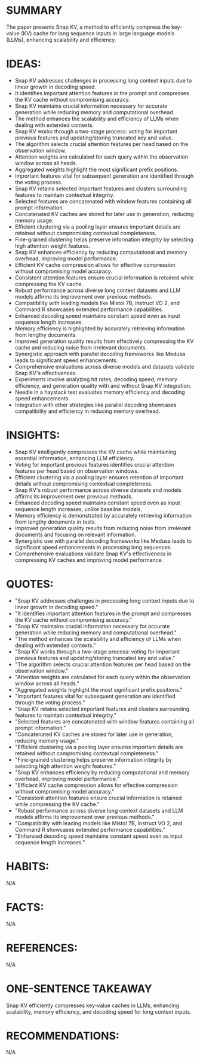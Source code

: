 # SUMMARY
The paper presents Snap KV, a method to efficiently compress the key-value (KV) cache for long sequence inputs in large language models (LLMs), enhancing scalability and efficiency.

# IDEAS:
- Snap KV addresses challenges in processing long context inputs due to linear growth in decoding speed.
- It identifies important attention features in the prompt and compresses the KV cache without compromising accuracy.
- Snap KV maintains crucial information necessary for accurate generation while reducing memory and computational overhead.
- The method enhances the scalability and efficiency of LLMs when dealing with extended contexts.
- Snap KV works through a two-stage process: voting for important previous features and updating/storing truncated key and value.
- The algorithm selects crucial attention features per head based on the observation window.
- Attention weights are calculated for each query within the observation window across all heads.
- Aggregated weights highlight the most significant prefix positions.
- Important features vital for subsequent generation are identified through the voting process.
- Snap KV retains selected important features and clusters surrounding features to maintain contextual integrity.
- Selected features are concatenated with window features containing all prompt information.
- Concatenated KV caches are stored for later use in generation, reducing memory usage.
- Efficient clustering via a pooling layer ensures important details are retained without compromising contextual completeness.
- Fine-grained clustering helps preserve information integrity by selecting high attention weight features.
- Snap KV enhances efficiency by reducing computational and memory overhead, improving model performance.
- Efficient KV cache compression allows for effective compression without compromising model accuracy.
- Consistent attention features ensure crucial information is retained while compressing the KV cache.
- Robust performance across diverse long context datasets and LLM models affirms its improvement over previous methods.
- Compatibility with leading models like Mistol 7B, Instruct VO 2, and Command R showcases extended performance capabilities.
- Enhanced decoding speed maintains constant speed even as input sequence length increases.
- Memory efficiency is highlighted by accurately retrieving information from lengthy documents.
- Improved generation quality results from effectively compressing the KV cache and reducing noise from irrelevant documents.
- Synergistic approach with parallel decoding frameworks like Medusa leads to significant speed enhancements.
- Comprehensive evaluations across diverse models and datasets validate Snap KV's effectiveness.
- Experiments involve analyzing hit rates, decoding speed, memory efficiency, and generation quality with and without Snap KV integration.
- Needle in a haystack test evaluates memory efficiency and decoding speed enhancements.
- Integration with other strategies like parallel decoding showcases compatibility and efficiency in reducing memory overhead.

# INSIGHTS:
- Snap KV intelligently compresses the KV cache while maintaining essential information, enhancing LLM efficiency.
- Voting for important previous features identifies crucial attention features per head based on observation windows.
- Efficient clustering via a pooling layer ensures retention of important details without compromising contextual completeness.
- Snap KV's robust performance across diverse datasets and models affirms its improvement over previous methods.
- Enhanced decoding speed maintains constant speed even as input sequence length increases, unlike baseline models.
- Memory efficiency is demonstrated by accurately retrieving information from lengthy documents in tests.
- Improved generation quality results from reducing noise from irrelevant documents and focusing on relevant information.
- Synergistic use with parallel decoding frameworks like Medusa leads to significant speed enhancements in processing long sequences.
- Comprehensive evaluations validate Snap KV's effectiveness in compressing KV caches and improving model performance.

# QUOTES:
- "Snap KV addresses challenges in processing long context inputs due to linear growth in decoding speed."
- "It identifies important attention features in the prompt and compresses the KV cache without compromising accuracy."
- "Snap KV maintains crucial information necessary for accurate generation while reducing memory and computational overhead."
- "The method enhances the scalability and efficiency of LLMs when dealing with extended contexts."
- "Snap KV works through a two-stage process: voting for important previous features and updating/storing truncated key and value."
- "The algorithm selects crucial attention features per head based on the observation window."
- "Attention weights are calculated for each query within the observation window across all heads."
- "Aggregated weights highlight the most significant prefix positions."
- "Important features vital for subsequent generation are identified through the voting process."
- "Snap KV retains selected important features and clusters surrounding features to maintain contextual integrity."
- "Selected features are concatenated with window features containing all prompt information."
- "Concatenated KV caches are stored for later use in generation, reducing memory usage."
- "Efficient clustering via a pooling layer ensures important details are retained without compromising contextual completeness."
- "Fine-grained clustering helps preserve information integrity by selecting high attention weight features."
- "Snap KV enhances efficiency by reducing computational and memory overhead, improving model performance."
- "Efficient KV cache compression allows for effective compression without compromising model accuracy."
- "Consistent attention features ensure crucial information is retained while compressing the KV cache."
- "Robust performance across diverse long context datasets and LLM models affirms its improvement over previous methods."
- "Compatibility with leading models like Mistol 7B, Instruct VO 2, and Command R showcases extended performance capabilities."
- "Enhanced decoding speed maintains constant speed even as input sequence length increases."

# HABITS:
N/A

# FACTS:
N/A

# REFERENCES:
N/A

# ONE-SENTENCE TAKEAWAY
Snap KV efficiently compresses key-value caches in LLMs, enhancing scalability, memory efficiency, and decoding speed for long context inputs.

# RECOMMENDATIONS:
N/A
